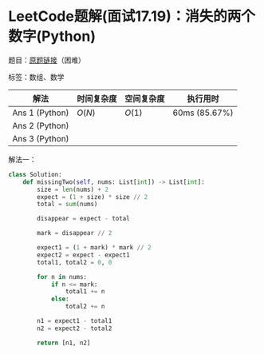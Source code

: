 # LeetCode题解(面试17.19)：消失的两个数字(Python)

题目：[原题链接](https://leetcode-cn.com/problems/missing-two-lcci/)（困难）

标签：数组、数学

| 解法           | 时间复杂度 | 空间复杂度 | 执行用时      |
| -------------- | ---------- | ---------- | ------------- |
| Ans 1 (Python) | $O(N)$     | $O(1)$     | 60ms (85.67%) |
| Ans 2 (Python) |            |            |               |
| Ans 3 (Python) |            |            |               |

解法一：

```python
class Solution:
    def missingTwo(self, nums: List[int]) -> List[int]:
        size = len(nums) + 2
        expect = (1 + size) * size // 2
        total = sum(nums)

        disappear = expect - total

        mark = disappear // 2

        expect1 = (1 + mark) * mark // 2
        expect2 = expect - expect1
        total1, total2 = 0, 0

        for n in nums:
            if n <= mark:
                total1 += n
            else:
                total2 += n

        n1 = expect1 - total1
        n2 = expect2 - total2

        return [n1, n2]
```